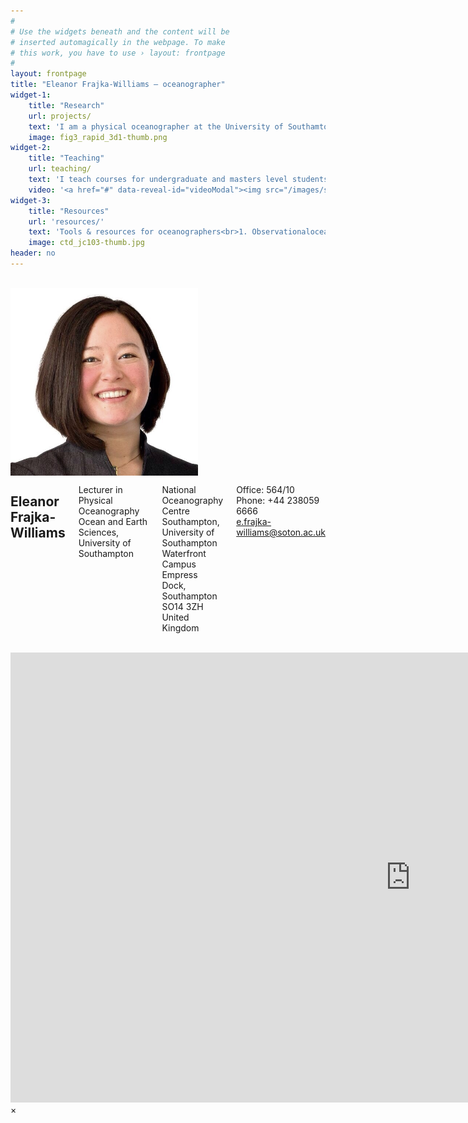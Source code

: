 ```yaml
---
#
# Use the widgets beneath and the content will be
# inserted automagically in the webpage. To make
# this work, you have to use › layout: frontpage
#
layout: frontpage
title: "Eleanor Frajka-Williams – oceanographer"
widget-1:
    title: "Research"
    url: projects/
    text: 'I am a physical oceanographer at the University of Southamton, England. I study ocean circulation and physics from small scales (centimeter) to large (thousands of kilometers). I primarily use real-world measurements - from ships, satellites, seagliders and moorings - and occasionally numerical simulations, to investigate the oceans.'
    image: fig3_rapid_3d1-thumb.png
widget-2:
    title: "Teaching"
    url: teaching/
    text: 'I teach courses for undergraduate and masters level students, including on ocean circulation and on data analysis methods for oceanographers. Sometimes we use a rotating tank to simulate the effect of the Earths rotation on the oceans.'
    video: '<a href="#" data-reveal-id="videoModal"><img src="/images/snap_1_movie-300x240_play.png" width="302" height="182" alt=""></a>'
widget-3:
    title: "Resources"
    url: 'resources/'
    text: 'Tools & resources for oceanographers<br>1. Observationaloceanography.com.<br>2. Mentoring groups<br>3. Teaching resources<br>4. Opportunities for students,...'
    image: ctd_jc103-thumb.jpg
header: no
---
```


<br/>
<div class="row">
  <div class="small-3 large-4 columns"><img width="300" src="images/profile_pic_square.jpg"/>
</div>
  <div class="small-9 large-8 columns">
  <h2>Eleanor Frajka-Williams</h2>

Lecturer in Physical Oceanography<br/>
Ocean and Earth Sciences, University of Southampton<br/><br/>

National Oceanography Centre Southampton, <br/>
University of Southampton Waterfront Campus<br/>
Empress Dock, Southampton SO14 3ZH<br/>
United Kingdom<br/><br/>

Office: 564/10<br/>
Phone: +44 238059 6666<br/>
<a href="mailto:e.frajka-williams@soton.ac.uk">e.frajka-williams@soton.ac.uk</a>
</div>
</div>

<div id="videoModal" class="reveal-modal large" data-reveal="">
  <div class="flex-video widescreen vimeo" style="display: block;">
    <iframe width="1280" height="720" src="https://www.youtube.com/embed/gg1JMzBWzPQ" frameborder="0" allowfullscreen></iframe>
  </div>
  <a class="close-reveal-modal">&#215;</a>
</div>